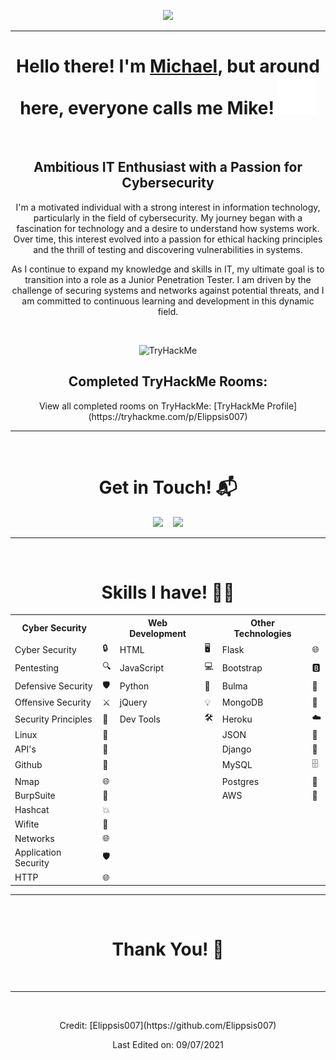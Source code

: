 <!-- Header Section -->
<p align="center">
  <img src="https://miro.medium.com/max/2048/1*OohqW5DGh9CQS4hLY5FXzA.png" height="230"/>
</p>
<hr>
<!-- Introduction Section -->
<h1 align="center">Hello there! I'm <a href="https://github.com/Elippsis007" target="_blank">Michael</a>, but around here, everyone calls me Mike! <img src="https://github.com/Kathryn-Jie/Kathryn-Jie/blob/main/wave.gif" width="60px"/></h1>

<br>

<!-- Introduction Section -->
<h2 align="center">Ambitious IT Enthusiast with a Passion for Cybersecurity</h2>
<p align="center">I'm a motivated individual with a strong interest in information technology, particularly in the field of cybersecurity. My journey began with a fascination for technology and a desire to understand how systems work. Over time, this interest evolved into a passion for ethical hacking principles and the thrill of testing and discovering vulnerabilities in systems.</p>
<p align="center">As I continue to expand my knowledge and skills in IT, my ultimate goal is to transition into a role as a Junior Penetration Tester. I am driven by the challenge of securing systems and networks against potential threats, and I am committed to continuous learning and development in this dynamic field.</p>
<br>

<!-- TryHackMe Badge -->
<p align="center">
  <img src="https://tryhackme-badges.s3.amazonaws.com/Elippsis007.png" alt="TryHackMe">
</p>

<!-- Completed TryHackMe Rooms -->
<h2 align="center">Completed TryHackMe Rooms:</h2>

<p align="center">
  View all completed rooms on TryHackMe: [TryHackMe Profile](https://tryhackme.com/p/Elippsis007)
</p>

<hr>
<br>

<!-- Contact Section -->
<h1 align="center">Get in Touch! 📬</h1>
<p align="center">
  <a href="https://www.linkedin.com/in/michael-d-88947716a?lipi=urn%3Ali%3Apage%3Ad_flagship3_profile_view_base_contact_details%3BLR4xtLbMTR6TOMJ5yCS2BA%3D%3D" target="_blank"><img src="https://img.shields.io/badge/Michael%20D-0077B5?style=for-the-badge&logo=linkedin&logoColor=white" /></a>&nbsp;&nbsp;&nbsp;
  <a href="https://www.github.com/Elippsis007" target="_blank"><img src="https://img.shields.io/badge/Elippsis007-100000?style=for-the-badge&logo=github&logoColor=white" /></a>
</p>
<hr>
<br>

<!-- Skills Section -->
<h1 align="center">Skills I have! 🤸‍♂</h1>

<div align="center">
  <table>
    <tr>
      <th>Cyber Security</th>
      <th></th>
      <th>Web Development</th>
      <th></th>
      <th>Other Technologies</th>
      <th></th>
    </tr>
    <tr>
      <td>Cyber Security</td>
      <td>🔒</td>
      <td>HTML</td>
      <td>🖥️</td>
      <td>Flask</td>
      <td>🌐</td>
    </tr>
    <tr>
      <td>Pentesting</td>
      <td>🔍</td>
      <td>JavaScript</td>
      <td>💻</td>
      <td>Bootstrap</td>
      <td>🅱️</td>
    </tr>
    <tr>
      <td>Defensive Security</td>
      <td>🛡️</td>
      <td>Python</td>
      <td>🐍</td>
      <td>Bulma</td>
      <td>🎨</td>
    </tr>
    <tr>
      <td>Offensive Security</td>
      <td>⚔️</td>
      <td>jQuery</td>
      <td>💡</td>
      <td>MongoDB</td>
      <td>🍃</td>
    </tr>
    <tr>
      <td>Security Principles</td>
      <td>🔑</td>
      <td>Dev Tools</td>
      <td>🛠️</td>
      <td>Heroku</td>
      <td>☁️</td>
    </tr>
    <tr>
      <td>Linux</td>
      <td>🐧</td>
      <td></td>
      <td></td>
      <td>JSON</td>
      <td>📝</td>
    </tr>
    <tr>
      <td>API's</td>
      <td>🔌</td>
      <td></td>
      <td></td>
      <td>Django</td>
      <td>🎸</td>
    </tr>
    <tr>
      <td>Github</td>
      <td>🐙</td>
      <td></td>
      <td></td>
      <td>MySQL</td>
      <td>🗄️</td>
    </tr>
    <tr>
      <td>Nmap</td>
      <td>🌐</td>
      <td></td>
      <td></td>
      <td>Postgres</td>
      <td>🐘</td>
    </tr>
    <tr>
      <td>BurpSuite</td>
      <td>🔧</td>
      <td></td>
      <td></td>
      <td>AWS</td>
      <td>🚀</td>
    </tr>
    <tr>
      <td>Hashcat</td>
      <td>💥</td>
      <td></td>
      <td></td>
      <td></td>
      <td></td>
    </tr>
    <tr>
      <td>Wifite</td>
      <td>📡</td>
      <td></td>
      <td></td>
      <td></td>
      <td></td>
    </tr>
    <tr>
      <td>Networks</td>
      <td>🌐</td>
      <td></td>
      <td></td>
      <td></td>
      <td></td>
    </tr>
    <tr>
      <td>Application Security</td>
      <td>🛡️</td>
      <td></td>
      <td></td>
      <td></td>
      <td></td>
    </tr>
    <tr>
      <td>HTTP</td>
      <td>🌐</td>
      <td></td>
      <td></td>
      <td></td>
      <td></td>
    </tr>
  </table>
</div>



<hr>
<br>

<!-- Thank You Section -->
<h1 align="center">Thank You! 🤵</h1>
<br>
<hr>
<br>

<!-- Footer Section -->
<p align="center">Credit: [Elippsis007](https://github.com/Elippsis007)</p>
<p align="center">Last Edited on: 09/07/2021</p>
